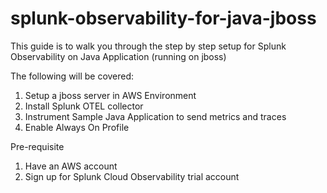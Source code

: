 # splunk-observability-for-java-jboss
This guide is to walk you through the step by step setup for Splunk Observability on Java Application (running on jboss)

The following will be covered:
1. Setup a jboss server in AWS Environment
2. Install Splunk OTEL collector
3. Instrument Sample Java Application to send metrics and traces
4. Enable Always On Profile

Pre-requisite
1. Have an AWS account
2. Sign up for Splunk Cloud Observability trial account
